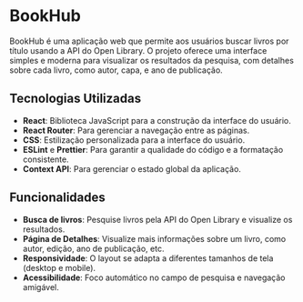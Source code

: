 # BookHub

BookHub é uma aplicação web que permite aos usuários buscar livros por título usando a API do Open Library. O projeto oferece uma interface simples e moderna para visualizar os resultados da pesquisa, com detalhes sobre cada livro, como autor, capa, e ano de publicação.

## Tecnologias Utilizadas

- **React**: Biblioteca JavaScript para a construção da interface do usuário.
- **React Router**: Para gerenciar a navegação entre as páginas.
- **CSS**: Estilização personalizada para a interface do usuário.
- **ESLint** e **Prettier**: Para garantir a qualidade do código e a formatação consistente.
- **Context API**: Para gerenciar o estado global da aplicação.

## Funcionalidades

- **Busca de livros**: Pesquise livros pela API do Open Library e visualize os resultados.
- **Página de Detalhes**: Visualize mais informações sobre um livro, como autor, edição, ano de publicação, etc.
- **Responsividade**: O layout se adapta a diferentes tamanhos de tela (desktop e mobile).
- **Acessibilidade**: Foco automático no campo de pesquisa e navegação amigável.
